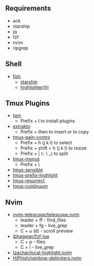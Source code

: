 ## Requirements
- ack
- starship
- jq
- fzf
- nvim
- ripgrep

## Shell
- [fish](https://github.com/fish-shell/fish-shell)
  - [starship](https://github.com/starship/starship)
  - [highlighter(h)](https://github.com/Darthone/Dot-Files/blob/master/.config/fish/functions/h.fish)

## Tmux Plugins
- [tpm](https://github.com/tmux-plugins/tpm)
  - Prefix + I to install plugins
- [extrakto](https://github.com/laktak/extrakto)
  - Prefix + <Tab> then <tab> to insert or <enter> to copy
- [tmux-pain-contro](https://github.com/tmux-plugins/tmux-pain-control)
  - Prefix + h (j k l) to select
  - Prefix + shift + h (j k l) to resize
  - Prefix + | (- \ _) to split
- [tmux-menus](https://github.com/jaclu/tmux-menus)
  - Prefix + \
- [tmux-sensible](https://github.com/tmux-plugins/tmux-sensible)
- [tmux-prefix-highlight](https://github.com/tmux-plugins/tmux-prefix-highlight)
- [tmux-resurrect](https://github.com/tmux-plugins/tmux-resurrect)
- [tmux-continuum](https://github.com/tmux-plugins/tmux-continuum)

## Nvim
- [nvim-telescope/telescope.nvim](https://github.com/nvim-telescope/telescope.nvim)
  - leader + ff - find_files
  - leader + fg - live_grep
  - C + u (d) - scroll preview
- [ibhagwan/fzf-lua](https://github.com/ibhagwan/fzf-lua)
  - C + p - files
  - C + l - live_grep
- [tzachar/local-highlight.nvim](https://github.com/tzachar/local-highlight.nvim)
- [HiPhish/rainbow-delimiters.nvim](https://github.com/HiPhish/rainbow-delimiters.nvim)
